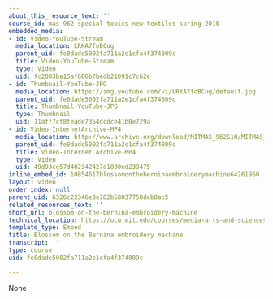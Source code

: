 ```yaml
---
about_this_resource_text: ''
course_id: mas-962-special-topics-new-textiles-spring-2010
embedded_media:
- id: Video-YouTube-Stream
  media_location: LRKA7foBCug
  parent_uid: fe0dade5002fa711a2e1cfa4f374809c
  title: Video-YouTube-Stream
  type: Video
  uid: fc2083ba15af606b7bedb21091c7c62e
- id: Thumbnail-YouTube-JPG
  media_location: https://img.youtube.com/vi/LRKA7foBCug/default.jpg
  parent_uid: fe0dade5002fa711a2e1cfa4f374809c
  title: Thumbnail-YouTube-JPG
  type: Thumbnail
  uid: 11aff7cf8feade7354dcdce41b0e729a
- id: Video-InternetArchive-MP4
  media_location: http://www.archive.org/download/MITMAS_962S10/MITMAS_962S10assn8_blossom_vid2_300k.mp4
  parent_uid: fe0dade5002fa711a2e1cfa4f374809c
  title: Video-Internet Archive-MP4
  type: Video
  uid: 49d93ce57d402342427a1800ed239475
inline_embed_id: 10854617blossomontheberninaembroiderymachine64261960
layout: video
order_index: null
parent_uid: 6326c22346e3e782b58037758deb8ac5
related_resources_text: ''
short_url: blossom-on-the-bernina-embroidery-machine
technical_location: https://ocw.mit.edu/courses/media-arts-and-sciences/mas-962-special-topics-new-textiles-spring-2010/assignments-and-projects/knit-woven-embroidery-or-print/assignment-8-blossom-from-rhino-to-bernina/blossom-on-the-bernina-embroidery-machine
template_type: Embed
title: Blossom on the Bernina embroidery machine
transcript: ''
type: course
uid: fe0dade5002fa711a2e1cfa4f374809c

---
```

None